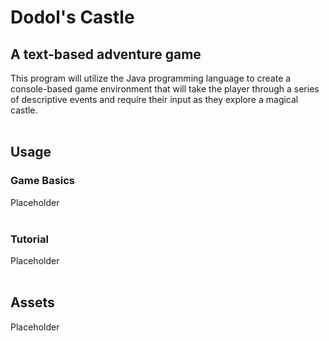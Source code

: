 # Dodol's Castle
## A text-based adventure game
This program will utilize the Java programming language to create a console-based game environment that will take the player through a series of descriptive events and require    their input as they explore a magical castle.
<br />
<br />
## Usage
### Game Basics
Placeholder
<br />
<br />
### Tutorial
Placeholder
<br />
<br />
## Assets
Placeholder
